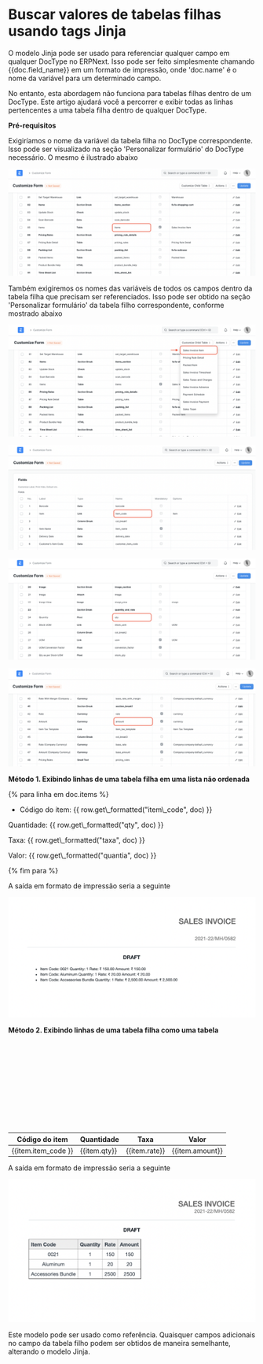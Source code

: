 # Buscar valores de tabelas filhas usando tags Jinja



O modelo Jinja pode ser usado para referenciar qualquer campo em qualquer DocType no ERPNext. Isso pode ser feito simplesmente chamando &lcub;&lcub;doc.field\_name}} em um formato de impressão, onde 'doc.name' é o nome da variável para um determinado campo.


No entanto, esta abordagem não funciona para tabelas filhas dentro de um DocType. Este artigo ajudará você a percorrer e exibir todas as linhas pertencentes a uma tabela filha dentro de qualquer DocType.


**Pré-requisitos**


Exigiríamos o nome da variável da tabela filha no DocType correspondente. Isso pode ser visualizado na seção 'Personalizar formulário' do DocType necessário. O mesmo é ilustrado abaixo


![](/files/f7Xxz1S.png)


Também exigiremos os nomes das variáveis ​​de todos os campos dentro da tabela filha que precisam ser referenciados. Isso pode ser obtido na seção 'Personalizar formulário' da tabela filho correspondente, conforme mostrado abaixo


![](/files/tzloEh2.png)


![](/files/wPB82f0.png)


![](/files/AV0308f.png)


![](/files/CW0oEUo.png)


**Método 1. Exibindo linhas de uma tabela filha em uma lista não ordenada**




{% para linha em doc.items %}

* Código do item: &lcub;&lcub; row.get\\_formatted("item\\_code", doc) }}

Quantidade: &lcub;&lcub; row.get\\_formatted("qty", doc) }}

Taxa: &lcub;&lcub; row.get\\_formatted("taxa", doc) }}

Valor: &lcub;&lcub; row.get\\_formatted("quantia", doc) }}


{% fim para %}



A saída em formato de impressão seria a seguinte


![](/files/lgLjE7u.png)


**Método 2. Exibindo linhas de uma tabela filha como uma tabela**


  


   


  


  


 


 

| Código do item | Quantidade | Taxa | Valor |
| --- | --- | --- | --- |
| &lcub;&lcub;item.item\_code }} | &lcub;&lcub;item.qty}} | &lcub;&lcub;item.rate}} | &lcub;&lcub;item.amount}} |




A saída em formato de impressão seria a seguinte


![](/files/GS00WlC.png)


Este modelo pode ser usado como referência. Quaisquer campos adicionais no campo da tabela filho podem ser obtidos de maneira semelhante, alterando o modelo Jinja.



